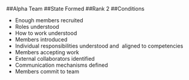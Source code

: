 ##Alpha
Team
##State
Formed
##Rank
2
##Conditions
- Enough members recruited
- Roles understood
- How to work understood
- Members introduced
- Individual responsibilities understood and  aligned to competencies
- Members accepting work
- External collaborators identified
- Communication mechanisms defined
- Members commit to team
